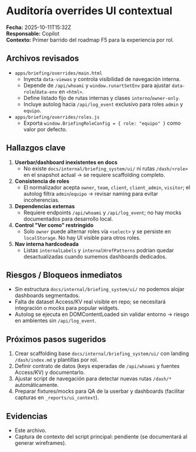 # Auditoría overrides UI contextual
**Fecha:** 2025-10-11T15:32Z  
**Responsable:** Copilot  
**Contexto:** Primer barrido del roadmap F5 para la experiencia por rol.

## Archivos revisados
- `apps/briefing/overrides/main.html`
  - Inyecta `data-viewas` y controla visibilidad de navegación interna.
  - Depende de `/api/whoami` y `window.runartSetEnv` para ajustar `data-role`/`data-env` en `<html>`.
  - Define listado fijo de rutas internas y clases `interno`/`owner-only`.
  - Incluye autolog hacia `/api/log_event` exclusivo para roles `admin` y `equipo`.
- `apps/briefing/overrides/roles.js`
  - Exporta `window.BriefingRoleConfig = { role: "equipo" }` como valor por defecto.

## Hallazgos clave
1. **Userbar/dashboard inexistentes en docs**
   - No existe `docs/internal/briefing_system/ui/` ni rutas `/dash/<role>` en el snapshot actual → se requiere scaffolding completo.
2. **Consistencia de roles**
   - El normalizador acepta `owner`, `team`, `client`, `client_admin`, `visitor`; el autolog filtra `admin`/`equipo` → revisar naming para evitar incoherencias.
3. **Dependencias externas**
   - Requiere endpoints `/api/whoami` y `/api/log_event`; no hay mocks documentados para desarrollo local.
4. **Control "Ver como" restringido**
   - Solo `owner` puede alternar roles vía `<select>` y se persiste en `localStorage`. No hay UI visible para otros roles.
5. **Nav interna hardcodeada**
   - Listas `internalLabels` y `internalHrefPatterns` podrían quedar desactualizadas cuando sumemos dashboards dedicados.

## Riesgos / Bloqueos inmediatos
- Sin estructura `docs/internal/briefing_system/ui/` no podemos alojar dashboards segmentados.
- Falta de dataset Access/KV real visible en repo; se necesitará integración o mocks para popular widgets.
- Autolog se ejecuta en DOMContentLoaded sin validar entorno → riesgo en ambientes sin `/api/log_event`.

## Próximos pasos sugeridos
1. Crear scaffolding base `docs/internal/briefing_system/ui/` con landing `/dash/index.md` y plantillas por rol.
2. Definir contrato de datos (keys esperadas de `/api/whoami` y fuentes Access/KV) y documentarlo.
3. Ajustar script de navegación para detectar nuevas rutas `/dash/*` automáticamente.
4. Preparar fixtures/mocks para QA de la userbar y dashboards (facilitar capturas en `_reports/ui_context`).

## Evidencias
- Este archivo.
- Captura de contexto del script principal: pendiente (se documentará al generar wireframes).
